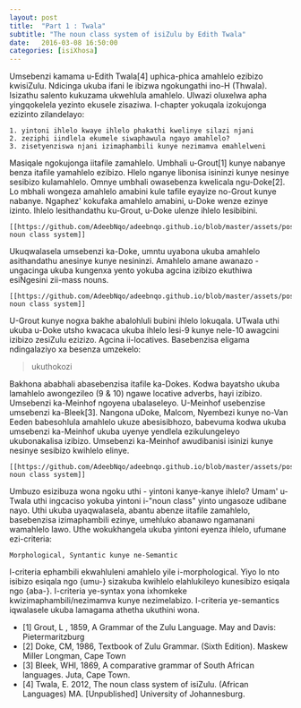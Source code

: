 ```yaml
---
layout: post
title:  "Part 1 : Twala"
subtitle: "The noun class system of isiZulu by Edith Twala"
date:   2016-03-08 16:50:00
categories: [isiXhosa]
---
```


Umsebenzi kamama u-Edith Twala[4] uphica-phica amahlelo ezibizo kwisiZulu. Ndicinga
ukuba ifani le ibizwa ngokungathi ino-H (Thwala). Isizathu salento kukuzama ukwehlula amahlelo. Ulwazi oluxelwa apha yingqokelela yezinto ekusele zisaziwa. I-chapter yokuqala izokujonga ezizinto zilandelayo:

	1. yintoni ihlelo kwaye ihlelo phakathi kwelinye silazi njani
	2. zeziphi iindlela ekumele siwaphawula ngayo amahlelo?
	3. zisetyenziswa njani izimaphambili kunye nezimamva emahlelweni

Masiqale ngokujonga iitafile zamahlelo. Umbhali u-Grout[1] kunye nabanye benza itafile
yamahlelo ezibizo. Hlelo nganye libonisa isininzi kunye nesinye sesibizo kulamahlelo.
Omnye umbhali owasebenza kwelicala ngu-Doke[2]. Lo mbhali wongeza amahlelo amabini kule
tafile eyayize no-Grout kunye nabanye. Ngaphez' kokufaka amahlelo amabini, u-Doke wenze
ezinye izinto. Ihlelo lesithandathu ku-Grout, u-Doke ulenze ihlelo lesibibini.

	[[https://github.com/AdeebNqo/adeebnqo.github.io/blob/master/assets/posts/grout.png|alt=Grout noun class system]]


Ukuqwalasela umsebenzi ka-Doke, umntu uyabona ukuba amahlelo asithandathu anesinye kunye
nesininzi. Amahlelo amane awanazo - ungacinga ukuba kungenxa yento yokuba agcina izibizo
ekuthiwa esiNgesini zii-mass nouns.

	[[https://github.com/AdeebNqo/adeebnqo.github.io/blob/master/assets/posts/doke.png|alt=Doke noun class system]]


U-Grout kunye nogxa bakhe abalohluli bubini ihlelo lokuqala. UTwala uthi ukuba u-Doke utsho
kwacaca ukuba ihlelo lesi-9 kunye nele-10 awagcini izibizo zesiZulu ezizizo. Agcina ii-locatives.
Basebenzisa eligama ndingalaziyo xa besenza umzekelo:

> ukuthokozi

Bakhona ababhali abasebenzisa itafile ka-Dokes. Kodwa bayatsho ukuba lamahlelo awongezileo (9 & 10)
ngawe locative adverbs, hayi izibizo. Umsebenzi ka-Meinhof ngoyena ubalaseleyo. U-Meinhof usebenzise
umsebenzi ka-Bleek[3]. Nangona uDoke, Malcom, Nyembezi kunye no-Van Eeden babesohlula amahlelo ukuze
abesisibhozo, babevuma kodwa ukuba umsebenzi ka-Meinhof ukuba uyenye yendlela ezikulungeleyo ukubonakalisa
izibizo. Umsebenzi ka-Meinhof awudibanisi isinizi kunye nesinye sesibizo kwihlelo elinye.

	[[https://github.com/AdeebNqo/adeebnqo.github.io/blob/master/assets/posts/meinhof.png|alt=Meinhof noun class system]]

Umbuzo esizibuza wona ngoku uthi - yintoni kanye-kanye ihlelo? Umam' u-Twala uthi ingcaciso yokuba
yintoni i-"noun class" yinto ungasoze udibane nayo. Uthi ukuba uyaqwalasela, abantu abenze iitafile
zamahlelo, basebenzisa izimaphambili ezinye, umehluko abanawo ngamanani wamahlelo lawo. Uthe wokukhangela
ukuba yintoni eyenza ihlelo, ufumane ezi-criteria:

	Morphological, Syntantic kunye ne-Semantic

I-criteria ephambili ekwahluleni amahlelo yile i-morphological. Yiyo lo nto isibizo esiqala ngo {umu-}
sizakuba kwihlelo elahlukileyo kunesibizo esiqala ngo {aba-}. I-criteria ye-syntax yona ixhomkeke kwizimaphambili/nezimamva kunye nezimelabizo. I-criteria ye-semantics iqwalasele ukuba lamagama athetha
ukuthini wona.

- [1] Grout, L , 1859, A Grammar of the Zulu Language. May and Davis: Pietermaritzburg
- [2] Doke, CM, 1986, Textbook of Zulu Grammar. (Sixth Edition). Maskew Miller Longman, Cape Town
- [3] Bleek, WHI, 1869, A comparative grammar of South African languages. Juta, Cape Town.
- [4] Twala, E. 2012, The noun class system of isiZulu. (African Languages) MA. [Unpublished] University of Johannesburg.